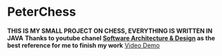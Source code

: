 # PeterChess
**THIS IS MY SMALL PROJECT ON CHESS, EVERYTHING IS WRITTEN IN JAVA**
**Thanks to youtube chanel [Software Architecture & Design](https://www.youtube.com/c/amir650) as the best reference for me to finish my work**
[Video Demo](https://drive.google.com/file/d/18LtONlCQ-izjUH9mMu4kwEOs6DynpXte/view?usp=sharing)
